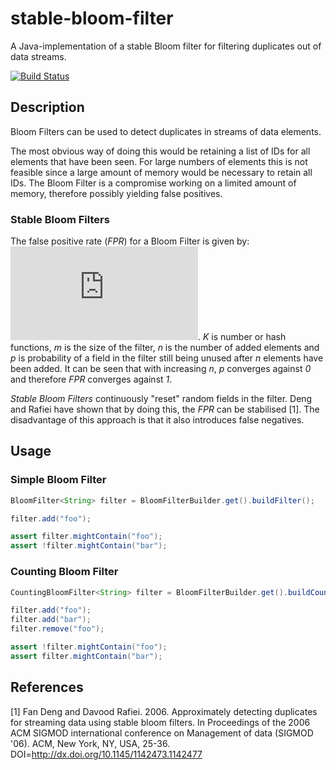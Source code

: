 # stable-bloom-filter
A Java-implementation of a stable Bloom filter for filtering duplicates out of data streams.

[![Build Status](https://travis-ci.org/jjedele/stable-bloom-filter.svg?branch=master)](https://travis-ci.org/jjedele/stable-bloom-filter)

## Description

Bloom Filters can be used to detect duplicates in streams of data elements.

The most obvious way of doing this would be retaining a list of IDs for all elements that have been seen.
For large numbers of elements this is not feasible since a large amount of memory would be necessary to retain all IDs.
The Bloom Filter is a compromise working on a limited amount of memory, therefore possibly yielding false positives.

### Stable Bloom Filters

The false positive rate (*FPR*) for a Bloom Filter is given
by:
![FPR = (1-p)^; (1 - 1/m)^(KN)](http://www.sciweavers.org/tex2img.php?eq=FPR%20%3D%20%281%20-%20p%29%20%5E%7BK%7D%3B%20p%20%3D%20%20%5Cbig%28%201%20-%20%5Cfrac%7B1%7D%7Bm%7D%20%5Cbig%29%5E%7BKn%7D&bc=White&fc=Black&im=jpg&fs=12&ff=arev&edit=0).
*K* is number or hash functions, *m* is the size of the filter, *n* is the number of added elements and *p* is probability
of a field in the filter still being unused after *n* elements have been added.
It can be seen that with increasing *n*, *p* converges against *0* and therefore
*FPR* converges against *1*.

*Stable Bloom Filters* continuously "reset" random fields in the filter.
Deng and Rafiei have shown that by doing this, the *FPR* can be stabilised [1].
The disadvantage of this approach is that it also introduces false negatives.

## Usage

### Simple Bloom Filter

```java
BloomFilter<String> filter = BloomFilterBuilder.get().buildFilter();

filter.add("foo");

assert filter.mightContain("foo");
assert !filter.mightContain("bar");
```

### Counting Bloom Filter

```java
CountingBloomFilter<String> filter = BloomFilterBuilder.get().buildCountingFilter();

filter.add("foo");
filter.add("bar");
filter.remove("foo");

assert !filter.mightContain("foo");
assert filter.mightContain("bar");
```

## References

[1] Fan Deng and Davood Rafiei. 2006. Approximately detecting duplicates for streaming data using stable bloom filters. In Proceedings of the 2006 ACM SIGMOD international conference on Management of data (SIGMOD '06). ACM, New York, NY, USA, 25-36. DOI=http://dx.doi.org/10.1145/1142473.1142477
